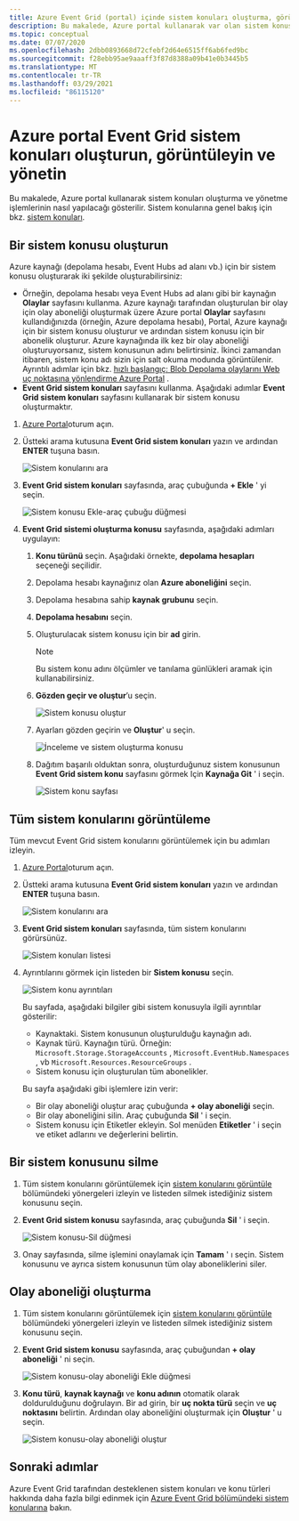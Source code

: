 ```yaml
---
title: Azure Event Grid (portal) içinde sistem konuları oluşturma, görüntüleme ve yönetme
description: Bu makalede, Azure portal kullanarak var olan sistem konusunun nasıl görüntüleneceği, Azure Event Grid sistem konuları oluşturulacağı gösterilmektedir.
ms.topic: conceptual
ms.date: 07/07/2020
ms.openlocfilehash: 2dbb0893668d72cfebf2d64e6515ff6ab6fed9bc
ms.sourcegitcommit: f28ebb95ae9aaaff3f87d8388a09b41e0b3445b5
ms.translationtype: MT
ms.contentlocale: tr-TR
ms.lasthandoff: 03/29/2021
ms.locfileid: "86115120"
---
```

# <a name="create-view-and-manage-event-grid-system-topics-in-the-azure-portal"></a>Azure portal Event Grid sistem konuları oluşturun, görüntüleyin ve yönetin
Bu makalede, Azure portal kullanarak sistem konuları oluşturma ve yönetme işlemlerinin nasıl yapılacağı gösterilir. Sistem konularına genel bakış için bkz. [sistem konuları](system-topics.md).

## <a name="create-a-system-topic"></a>Bir sistem konusu oluşturun
Azure kaynağı (depolama hesabı, Event Hubs ad alanı vb.) için bir sistem konusu oluşturarak iki şekilde oluşturabilirsiniz:

- Örneğin, depolama hesabı veya Event Hubs ad alanı gibi bir kaynağın **Olaylar** sayfasını kullanma. Azure kaynağı tarafından oluşturulan bir olay için olay aboneliği oluşturmak üzere Azure portal **Olaylar** sayfasını kullandığınızda (örneğin, Azure depolama hesabı), Portal, Azure kaynağı için bir sistem konusu oluşturur ve ardından sistem konusu için bir abonelik oluşturur. Azure kaynağında ilk kez bir olay aboneliği oluşturuyorsanız, sistem konusunun adını belirtirsiniz. İkinci zamandan itibaren, sistem konu adı sizin için salt okuma modunda görüntülenir. Ayrıntılı adımlar için bkz. [hızlı başlangıç: Blob Depolama olaylarını Web uç noktasına yönlendirme Azure Portal](blob-event-quickstart-portal.md#subscribe-to-the-blob-storage) .
- **Event Grid sistem konuları** sayfasını kullanma. Aşağıdaki adımlar **Event Grid sistem konuları** sayfasını kullanarak bir sistem konusu oluşturmaktır. 

1. [Azure Portal](https://portal.azure.com)oturum açın.
2. Üstteki arama kutusuna **Event Grid sistem konuları** yazın ve ardından **ENTER** tuşuna basın. 

    ![Sistem konularını ara](./media/create-view-manage-system-topics/search-system-topics.png)
3. **Event Grid sistem konuları** sayfasında, araç çubuğunda **+ Ekle** ' yi seçin.

    ![Sistem konusu Ekle-araç çubuğu düğmesi](./media/create-view-manage-system-topics/add-system-topic-menu.png)
4. **Event Grid sistemi oluşturma konusu** sayfasında, aşağıdaki adımları uygulayın:
    1. **Konu türünü** seçin. Aşağıdaki örnekte, **depolama hesapları** seçeneği seçilidir. 
    2. Depolama hesabı kaynağınız olan **Azure aboneliğini** seçin. 
    3. Depolama hesabına sahip **kaynak grubunu** seçin. 
    4. **Depolama hesabını** seçin. 
    5. Oluşturulacak sistem konusu için bir **ad** girin. 
    
        > [!NOTE]
        > Bu sistem konu adını ölçümler ve tanılama günlükleri aramak için kullanabilirsiniz.
    6. **Gözden geçir ve oluştur**’u seçin.

        ![Sistem konusu oluştur](./media/create-view-manage-system-topics/create-event-grid-system-topic-page.png)
    5. Ayarları gözden geçirin ve **Oluştur**' u seçin. 
        
        ![İnceleme ve sistem oluşturma konusu](./media/create-view-manage-system-topics/system-topic-review-create.png)
    6. Dağıtım başarılı olduktan sonra, oluşturduğunuz sistem konusunun **Event Grid sistem konu** sayfasını görmek Için **Kaynağa Git** ' i seçin. 

        ![Sistem konu sayfası](./media/create-view-manage-system-topics/system-topic-page.png)


## <a name="view-all-system-topics"></a>Tüm sistem konularını görüntüleme
Tüm mevcut Event Grid sistem konularını görüntülemek için bu adımları izleyin. 

1. [Azure Portal](https://portal.azure.com)oturum açın.
2. Üstteki arama kutusuna **Event Grid sistem konuları** yazın ve ardından **ENTER** tuşuna basın. 

    ![Sistem konularını ara](./media/create-view-manage-system-topics/search-system-topics.png)
3. **Event Grid sistem konuları** sayfasında, tüm sistem konularını görürsünüz. 

    ![Sistem konuları listesi](./media/create-view-manage-system-topics/list-system-topics.png)
4. Ayrıntılarını görmek için listeden bir **Sistem konusu** seçin. 

    ![Sistem konu ayrıntıları](./media/create-view-manage-system-topics/system-topic-details.png)

    Bu sayfada, aşağıdaki bilgiler gibi sistem konusuyla ilgili ayrıntılar gösterilir: 
    - Kaynaktaki. Sistem konusunun oluşturulduğu kaynağın adı.
    - Kaynak türü. Kaynağın türü. Örneğin: `Microsoft.Storage.StorageAccounts` , `Microsoft.EventHub.Namespaces` , vb `Microsoft.Resources.ResourceGroups` .
    - Sistem konusu için oluşturulan tüm abonelikler.

    Bu sayfa aşağıdaki gibi işlemlere izin verir:
    - Bir olay aboneliği oluştur araç çubuğunda **+ olay aboneliği** seçin. 
    - Bir olay aboneliğini silin. Araç çubuğunda **Sil** ' i seçin. 
    - Sistem konusu için Etiketler ekleyin. Sol menüden **Etiketler** ' i seçin ve etiket adlarını ve değerlerini belirtin. 


## <a name="delete-a-system-topic"></a>Bir sistem konusunu silme
1. Tüm sistem konularını görüntülemek için [sistem konularını görüntüle](#view-all-system-topics) bölümündeki yönergeleri izleyin ve listeden silmek istediğiniz sistem konusunu seçin. 
2. **Event Grid sistem konusu** sayfasında, araç çubuğunda **Sil** ' i seçin. 

    ![Sistem konusu-Sil düğmesi](./media/create-view-manage-system-topics/system-topic-delete-button.png)
3. Onay sayfasında, silme işlemini onaylamak için **Tamam** ' ı seçin. Sistem konusunu ve ayrıca sistem konusunun tüm olay aboneliklerini siler.  

## <a name="create-an-event-subscription"></a>Olay aboneliği oluşturma
1. Tüm sistem konularını görüntülemek için [sistem konularını görüntüle](#view-all-system-topics) bölümündeki yönergeleri izleyin ve listeden silmek istediğiniz sistem konusunu seçin. 
2. **Event Grid sistem konusu** sayfasında, araç çubuğundan **+ olay aboneliği** ' ni seçin. 

    ![Sistem konusu-olay aboneliği Ekle düğmesi](./media/create-view-manage-system-topics/add-event-subscription-button.png)
3. **Konu türü**, **kaynak kaynağı** ve **konu adının** otomatik olarak doldurulduğunu doğrulayın. Bir ad girin, bir **uç nokta türü** seçin ve **uç noktasını** belirtin. Ardından olay aboneliğini oluşturmak için **Oluştur** ' u seçin. 

    ![Sistem konusu-olay aboneliği oluştur](./media/create-view-manage-system-topics/create-event-subscription.png)

## <a name="next-steps"></a>Sonraki adımlar
Azure Event Grid tarafından desteklenen sistem konuları ve konu türleri hakkında daha fazla bilgi edinmek için [Azure Event Grid bölümündeki sistem konularına](system-topics.md) bakın. 
